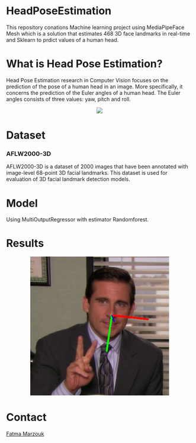 # HeadPoseEstimation
This repository conations Machine learning project using MediaPipeFace Mesh which is a solution that estimates 468 3D face landmarks in real-time and Sklearn to prdict values of a human head.

# What is Head Pose Estimation?
<p>Head Pose Estimation research in Computer Vision focuses on the prediction of the pose of a human head in an image. More specifically, it concerns the prediction of the Euler angles of a human head. The Euler angles consists of three values: yaw, pitch and roll.</p>
<p align="center">
  <img src="https://miro.medium.com/max/1400/1*p3B8ipwptA7z3HAQ5BGZWw.png"/>
</p>

<h1> Dataset</h1>
<h3>AFLW2000-3D</h3>
AFLW2000-3D is a dataset of 2000 images that have been annotated with image-level 68-point 3D facial landmarks. This dataset is used for evaluation of 3D facial landmark detection models.


<h1> Model</h1>
Using MultiOutputRegressor with estimator Randomforest.

  
<h1> Results</h1>
<p align="center">
  <img src="https://raw.githubusercontent.com/FatmaAlZhraaMarzouk/HeadPoseEstimation/main/results/test1.png"/>
</p>



<h1>Contact</h1>
<p>
<a href = "mailto: fatmamarzouk25@gmail.com">Fatma Marzouk</a>
  </p>
  


